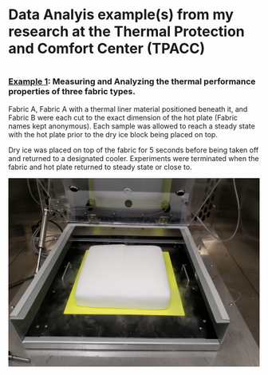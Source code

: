 # Data Analyis example(s) from my research at the Thermal Protection and Comfort Center (TPACC)
# 
### [Example 1](https://nbviewer.jupyter.org/github/adamcwatts/TPACC/blob/master/Data_Analysis.ipynb): Measuring and Analyzing the thermal performance properties of three fabric types.
  Fabric A, Fabric A with a thermal liner material positioned beneath it, and Fabric B were each cut to the exact dimension of the hot           plate (Fabric names kept anonymous). Each sample was allowed to reach a steady state with the hot plate prior to the dry ice block
  being placed on top. 
  
  Dry ice was placed on top of the fabric for 5 seconds before being taken off and returned to a
  designated cooler. Experiments were terminated when the fabric and hot plate returned to steady state or close to. 
  
  ![alt text](https://github.com/adamcwatts/TPACC/blob/master/Dry_Ice_block.jpg "Experiment Setup")
